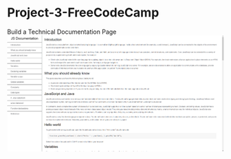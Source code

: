 # Project-3-FreeCodeCamp
Build a Technical Documentation Page
![Captura de pantalla del proyecto](captura.png)
